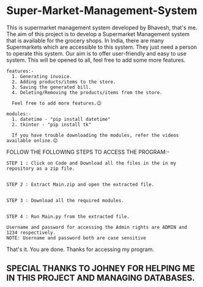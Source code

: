 # Super-Market-Management-System
This is supermarket management system developed by Bhavesh, that's me. The aim of this project is to develop a Supermarket Management system that is available for the grocery shops. In India, there are many Supermarkets which are accessible to this system. They just need a person to operate this system. Our aim is to offer user-friendly and easy to use system. This will be opened to all, feel free to add some more features.
  
    features:-
      1. Generating invoice.
      2. Adding products/items to the store.
      3. Saving the generated bill.
      4. Deleting/Removing the products/items from the store.
   
      Feel free to add more features.😉
      
    modules:-
      1. datetime - "pip install datetime"
      2. tkinter - "pip install tk"
      
      If you have trouble downloading the modules, refer the videos available online.😊
      
FOLLOW THE FOLLOWING STEPS TO ACCESS THE PROGRAM:-

    STEP 1 : Click on Code and Download all the files in the in my repository as a zip file.


    STEP 2 : Extract Main.zip and open the extracted file.


    STEP 3 : Download all the required modules.


    STEP 4 : Run Main.py from the extracted file.

    Username and password for accessing the Admin rights are ADMIN and 1234 respectively.
    NOTE: Username and password both are case sensitive
    
That's it. You are done. Thanks for accessing my program.


## SPECIAL THANKS TO JOHNEY FOR HELPING ME IN THIS PROJECT AND MANAGING DATABASES.

